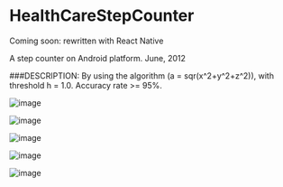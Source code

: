 HealthCareStepCounter
=====================

Coming soon: rewritten with React Native

A step counter on Android platform. June, 2012

###DESCRIPTION:
By using the algorithm (a = sqr(x^2+y^2+z^2)), with threshold h = 1.0. Accuracy rate >= 95%.

![image](https://github.com/Qingbao/HealthCareStepCounter/raw/original-achieved/images/Walkingcycle.jpg)

![image](https://github.com/Qingbao/HealthCareStepCounter/raw/original-achieved/images/Axesofhuman.jpg)

![image](https://github.com/Qingbao/HealthCareStepCounter/raw/original-achieved/images/Axesofsmartphones.jpg)

![image](https://github.com/Qingbao/HealthCareStepCounter/raw/original-achieved/images/xyz.jpg)

![image](https://github.com/Qingbao/HealthCareStepCounter/raw/original-achieved/images/sqr.jpg)

